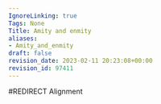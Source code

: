 ```yaml
---
IgnoreLinking: true
Tags: None
Title: Amity and enmity
aliases:
- Amity_and_enmity
draft: false
revision_date: 2023-02-11 20:23:08+00:00
revision_id: 97411
---
```


#REDIRECT Alignment